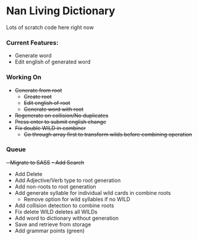 # Nan Living Dictionary

Lots of scratch code here right now

### Current Features:

- Generate word
- Edit english of generated word

### Working On

- ~~Generate from root~~
  - ~~Create root~~
  - ~~Edit english of root~~
  - ~~Generate word with root~~
- ~~Regenerate on collision/No duplicates~~
- ~~Press enter to submit english change~~
- ~~Fix double WILD in combiner~~
    - ~~Go through array first to transform wilds before combining operation~~

### Queue

~~- Migrate to SASS~~
~~- Add Search~~
- Add Delete
- Add Adjective/Verb type to root generation
- Add non-roots to root generation
- Add generate syllable for individual wild cards in combine roots
    - Remove option for wild syllables if no WILD
- Add collision detection to combine roots
- Fix delete WILD deletes all WILDs
- Add word to dictionary without generation
- Save and retrieve from storage
- Add grammar points (green)
